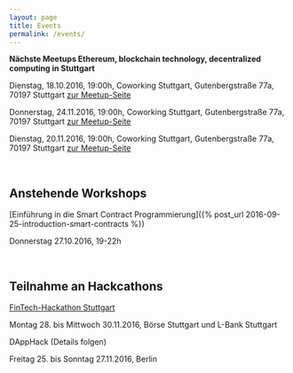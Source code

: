 ```yaml
---
layout: page
title: Events
permalink: /events/
---
```


**Nächste Meetups Ethereum, blockchain technology, decentralized computing in Stuttgart**

Dienstag, 18.10.2016, 19:00h, Coworking Stuttgart, Gutenbergstraße 77a, 70197 Stuttgart
[zur Meetup-Seite](http://www.meetup.com/de-DE/Ethereum-blockchain-technology-decentralized-computing/events/232471377/)

Donnerstag, 24.11.2016, 19:00h, Coworking Stuttgart, Gutenbergstraße 77a, 70197 Stuttgart
[zur Meetup-Seite](http://www.meetup.com/de-DE/Ethereum-blockchain-technology-decentralized-computing/events/232471393/)

Dienstag, 20.11.2016, 19:00h, Coworking Stuttgart, Gutenbergstraße 77a, 70197 Stuttgart
[zur Meetup-Seite](http://www.meetup.com/de-DE/Ethereum-blockchain-technology-decentralized-computing/events/232471431/)

<br>

## Anstehende Workshops

[Einführung in die Smart Contract Programmierung]({% post_url 2016-09-25-introduction-smart-contracts %})

Donnerstag 27.10.2016, 19-22h

<br>

## Teilnahme an Hackcathons

[FinTech-Hackathon Stuttgart](https://www.stuttgart-financial.de/netzwerk/fintech-days/bankathon0/)

Montag 28. bis Mittwoch 30.11.2016, Börse Stuttgart und L-Bank Stuttgart

DAppHack (Details folgen)

Freitag 25. bis Sonntag 27.11.2016, Berlin

